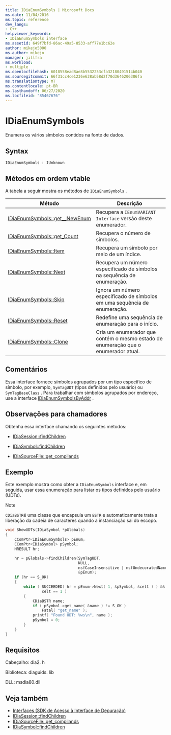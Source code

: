 ```yaml
---
title: IDiaEnumSymbols | Microsoft Docs
ms.date: 11/04/2016
ms.topic: reference
dev_langs:
- C++
helpviewer_keywords:
- IDiaEnumSymbols interface
ms.assetid: 649f7bfd-86ac-49a5-8533-aff77e1bc62e
author: mikejo5000
ms.author: mikejo
manager: jillfra
ms.workload:
- multiple
ms.openlocfilehash: 6018558ead8ae8b5532253cfa32180491514b040
ms.sourcegitcommit: 66f31cc4ce1236e638ab58d2f70d3646206386fa
ms.translationtype: MT
ms.contentlocale: pt-BR
ms.lasthandoff: 06/27/2020
ms.locfileid: "85467676"
---
```

# <a name="idiaenumsymbols"></a>IDiaEnumSymbols
Enumera os vários símbolos contidos na fonte de dados.

## <a name="syntax"></a>Syntax

```
IDiaEnumSymbols : IUnknown
```

## <a name="methods-in-vtable-order"></a>Métodos em ordem vtable
A tabela a seguir mostra os métodos de `IDiaEnumSymbols` .

|Método|Descrição|
|------------|-----------------|
|[IDiaEnumSymbols::get__NewEnum](../../debugger/debug-interface-access/idiaenumsymbols-get-newenum.md)|Recupera a `IEnumVARIANT Interface` versão deste enumerador.|
|[IDiaEnumSymbols::get_Count](../../debugger/debug-interface-access/idiaenumsymbols-get-count.md)|Recupera o número de símbolos.|
|[IDiaEnumSymbols::Item](../../debugger/debug-interface-access/idiaenumsymbols-item.md)|Recupera um símbolo por meio de um índice.|
|[IDiaEnumSymbols::Next](../../debugger/debug-interface-access/idiaenumsymbols-next.md)|Recupera um número especificado de símbolos na sequência de enumeração.|
|[IDiaEnumSymbols::Skip](../../debugger/debug-interface-access/idiaenumsymbols-skip.md)|Ignora um número especificado de símbolos em uma sequência de enumeração.|
|[IDiaEnumSymbols::Reset](../../debugger/debug-interface-access/idiaenumsymbols-reset.md)|Redefine uma sequência de enumeração para o início.|
|[IDiaEnumSymbols::Clone](../../debugger/debug-interface-access/idiaenumsymbols-clone.md)|Cria um enumerador que contém o mesmo estado de enumeração que o enumerador atual.|

## <a name="remarks"></a>Comentários
Essa interface fornece símbolos agrupados por um tipo específico de símbolo, por exemplo, `SymTagUDT` (tipos definidos pelo usuário) ou `SymTagBaseClass` . Para trabalhar com símbolos agrupados por endereço, use a interface [IDiaEnumSymbolsByAddr](../../debugger/debug-interface-access/idiaenumsymbolsbyaddr.md) .

## <a name="notes-for-callers"></a>Observações para chamadores
Obtenha essa interface chamando os seguintes métodos:

- [IDiaSession::findChildren](../../debugger/debug-interface-access/idiasession-findchildren.md)

- [IDiaSymbol::findChildren](../../debugger/debug-interface-access/idiasymbol-findchildren.md)

- [IDiaSourceFile::get_compilands](../../debugger/debug-interface-access/idiasourcefile-get-compilands.md)

## <a name="example"></a>Exemplo
Este exemplo mostra como obter a `IDiaEnumSymbols` interface e, em seguida, usar essa enumeração para listar os tipos definidos pelo usuário (UDTs).

> [!NOTE]
> `CDiaBSTR`é uma classe que encapsula um `BSTR` e automaticamente trata a liberação da cadeia de caracteres quando a instanciação sai do escopo.

```C++
void ShowUDTs(IDiaSymbol *pGlobals)
{
    CComPtr<IDiaEnumSymbols> pEnum;
    CComPtr<IDiaSymbol> pSymbol;
    HRESULT hr;

    hr = pGlobals->findChildren(SymTagUDT,
                                NULL,
                                nsfCaseInsensitive | nsfUndecoratedName,
                                &pEnum);
    if (hr == S_OK)
    {
        while ( SUCCEEDED( hr = pEnum->Next( 1, &pSymbol, &celt ) ) &&
                celt == 1 )
        {
            CDiaBSTR name;
            if ( pSymbol->get_name( &name ) != S_OK )
                Fatal( "get_name" );
            printf( "Found UDT: %ws\n", name );
            pSymbol = 0;
        }
    }
}
```

## <a name="requirements"></a>Requisitos
Cabeçalho: dia2. h

Biblioteca: diaguids. lib

DLL: msdia80.dll

## <a name="see-also"></a>Veja também
- [Interfaces (SDK de Acesso à Interface de Depuração)](../../debugger/debug-interface-access/interfaces-debug-interface-access-sdk.md)
- [IDiaSession::findChildren](../../debugger/debug-interface-access/idiasession-findchildren.md)
- [IDiaSourceFile::get_compilands](../../debugger/debug-interface-access/idiasourcefile-get-compilands.md)
- [IDiaSymbol::findChildren](../../debugger/debug-interface-access/idiasymbol-findchildren.md)
